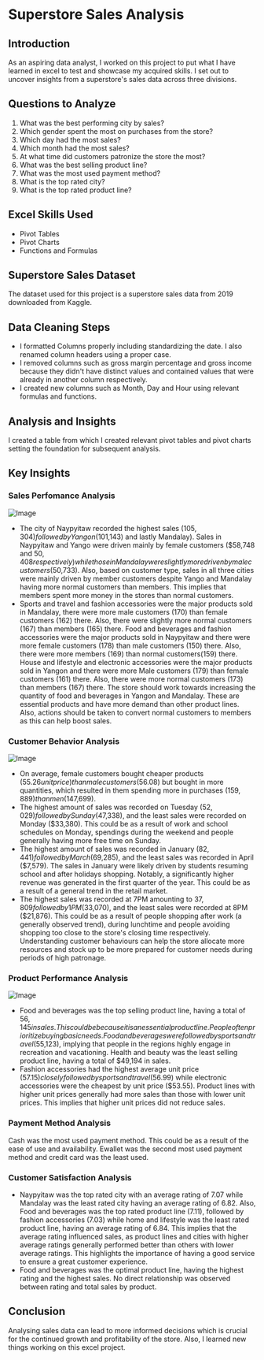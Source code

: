# Superstore Sales Analysis
## Introduction
As an aspiring data analyst, I worked on this project to put what I have learned in excel to test and showcase my acquired skills. I set out to uncover insights from a superstore's sales data across three divisions.
## Questions to Analyze
1. What was the best performing city by sales?
2. Which gender spent the most on purchases from the store?
3. Which day had the most sales?
4. Which month had the most sales?
5. At what time did customers patronize the store the most?
6. What was the best selling product line?
7. What was the most used payment method?
8. What is the top rated city?
9. What is the top rated product line?
## Excel Skills Used
- Pivot Tables
- Pivot Charts
- Functions and Formulas
## Superstore Sales Dataset
The dataset used for this project is a superstore sales data from 2019 downloaded from Kaggle.
## Data Cleaning Steps
- I formatted Columns properly including standardizing the date. I also renamed column headers using a proper case.
- I removed columns such as gross margin percentage and gross income because they didn't have distinct values and contained values that were already in another column respectively.
- I created new columns such as Month, Day and Hour using relevant formulas and functions.
## Analysis and Insights
I created a table from which I created relevant pivot tables and pivot charts setting the foundation for subsequent analysis.
## Key Insights
### Sales Perfomance Analysis
![Image](https://github.com/user-attachments/assets/88c117ee-4fdf-4ead-aeda-8c2a94c25f07?raw=true)

- The city of Naypyitaw recorded the highest sales ($105,304) followed by Yangon ($101,143) and lastly Mandalay). Sales in Naypyitaw and Yango were driven mainly by female customers ($58,748 and $50,408 respectively) while those in Mandalay were slightly more driven by male customers ($50,733). Also, based on customer type, sales in all three cities were mainly driven by member customers despite Yango and Mandalay having more normal customers than members. This implies that members spent more money in the stores than normal customers.
- Sports and travel and fashion accessories were the major products sold in Mandalay, there were more male customers (170) than female customers (162) there. Also, there were slightly more normal customers (167) than members (165) there.
Food and beverages and fashion accessories were the major products sold in Naypyitaw and there were more female customers (178) than male customers (150) there. Also, there were more members (169) than normal customers(159) there.
House and lifestyle and electronic accessories were the major products sold in Yangon and there were more Male customers (179) than female customers (161) there. Also, there were more normal customers (173) than members (167) there.
The store should work towards increasing the quantity of food and beverages in Yangon and Mandalay. These are essential products and have more demand than other product lines. Also, actions should be taken to convert normal customers to members as this can help boost sales.

### Customer Behavior Analysis
![Image](https://github.com/user-attachments/assets/a593bfe2-9a54-48c0-b53c-5076b318b2a4?raw=true)
- On average,  female customers bought cheaper products ($55.26 unit price) than male customers ($56.08) but bought in more quantities, which resulted in them  spending more in purchases ($159,889) than men ($147,699).
- The highest amount of sales was recorded on Tuesday ($52,029) followed by Sunday ($47,338), and the least sales were recorded on Monday ($33,380). This could be as a result of work and school schedules on Monday,  spendings during the weekend and people generally having more free time on Sunday.
- The highest amount of sales was recorded in January ($82,441) followed by March ($69,285), and the least sales was recorded in April ($7,579). The sales in January were likely driven by students resuming school and after holidays shopping. Notably, a significantly higher revenue was generated in the first quarter of the year. This could be as a result of a general trend in the retail market.
- The highest sales was recorded at 7PM amounting to $37,809 followed by 1PM ($33,070), and the least sales were recorded at 8PM ($21,876). This could be as a result of people shopping after work (a generally observed trend), during lunchtime and people avoiding shopping too close to the store's closing time respectively.
Understanding customer behaviours can help the store allocate more resources and stock up to be more prepared for customer needs during periods of high patronage.
### Product Performance Analysis
![Image](https://github.com/user-attachments/assets/ceb108ed-dd14-49fb-a8d9-839ef6c24197?raw=true)
- Food and beverages was the top selling product line, having a total of $56,145 in sales. This could be because it is an essential product line. People often prioritize buying basic needs. Food and beverages were followed by sports and travel ($55,123), implying that people in the regions highly engage in recreation and vacationing. Health and beauty was the least selling product line, having a total of $49,194 in sales.
- Fashion accessories had the highest average unit price ($57.15) closely followed by sports and travel ($56.99) while electronic accessories were the cheapest by unit price ($53.55). Product lines with higher unit prices generally had more sales than those with lower unit prices. This implies that higher unit prices did not reduce sales.
### Payment Method Analysis
Cash was the most used payment method. This could be as a result of the ease of use and availability. Ewallet was the second most used payment method and credit card was the least used.
### Customer Satisfaction Analysis
- Naypyitaw was the top rated city with an average rating of 7.07 while Mandalay was the least rated city having an average rating of 6.82. Also, Food and beverages was the top rated product line (7.11), followed by fashion accessories (7.03) while home and lifestyle was the least rated product line, having an average rating of 6.84. This implies that the average rating influenced sales, as product lines and cities with higher average ratings generally performed better than others with lower average ratings. This highlights the importance of having a good service to ensure a great customer experience.
- Food and beverages was the optimal product line, having the highest rating and the highest sales. No direct relationship was observed between rating and total sales by product.
## Conclusion
Analysing sales data can lead to more informed decisions which is crucial for the continued growth and profitability of the store. Also, I learned new things working on this excel project.



